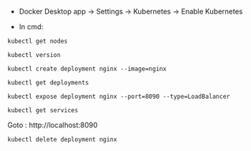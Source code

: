 
- Docker Desktop app -> Settings -> Kubernetes -> Enable Kubernetes

- In cmd:

```
kubectl get nodes
```

```
kubectl version
```

```
kubectl create deployment nginx --image=nginx
```

```
kubectl get deployments
```

```
kubectl expose deployment nginx --port=8090 --type=LoadBalancer
```

```
kubectl get services
```
Goto : http://localhost:8090

```
kubectl delete deployment nginx
```

